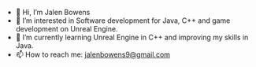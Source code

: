 - 👋 Hi, I’m Jalen Bowens
- 👀 I’m interested in Software development for Java, C++ and game development on Unreal Engine.
- 🌱 I’m currently learning Unreal Engine in C++ and improving my skills in Java.
- 📫 How to reach me: jalenbowens9@gmail.com

<!---
Gamej18/Gamej18 is a ✨ special ✨ repository because its `README.md` (this file) appears on your GitHub profile.
You can click the Preview link to take a look at your changes.
--->
